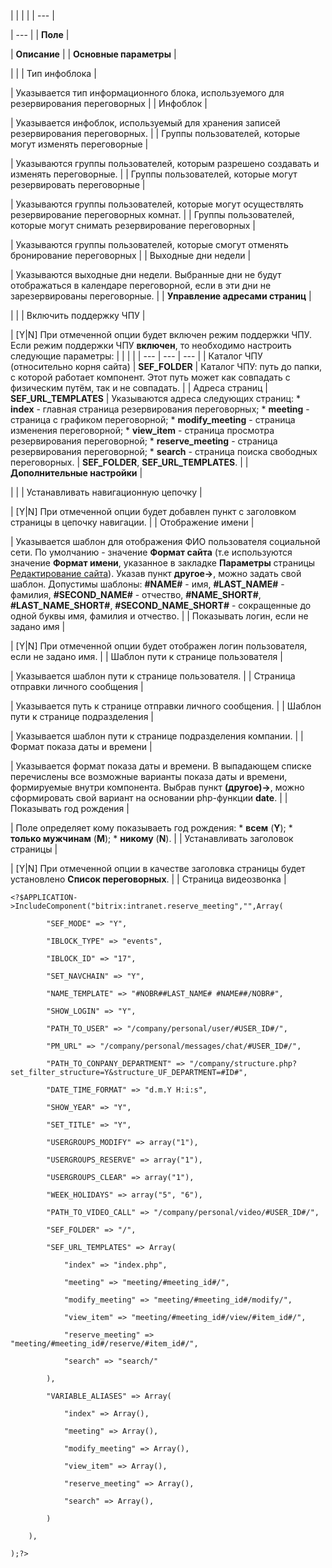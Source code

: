 |  |  |  |
| --- |

| --- |
| **Поле** |

| **Описание** |
| **Основные параметры** |

| |
| Тип инфоблока |

| Указывается тип информационного блока, используемого для резервирования переговорных |
| Инфоблок |

| Указывается инфоблок, используемый для хранения записей резервирования переговорных. |
| Группы пользователей, которые могут изменять переговорные |

| Указываются группы пользователей, которым разрешено создавать и изменять переговорные. |
| Группы пользователей, которые могут резервировать переговорные |

| Указываются группы пользователей, которые могут осуществлять резервирование переговорных комнат. |
| Группы пользователей, которые могут снимать резервирование переговорных |

| Указываются группы пользователей, которые смогут отменять бронирование переговорных |
| Выходные дни недели |

| Указываются выходные дни недели. Выбранные дни не будут отображаться в календаре переговорной, если в эти дни не зарезервированы переговорные. |
| **Управление адресами страниц** |

| |
| Включить поддержку ЧПУ |

| [Y|N] При отмеченной опции будет включен режим поддержки ЧПУ.   Если режим поддержки ЧПУ **включен**, то необходимо настроить  следующие параметры:     |  |  |  | | --- | --- | --- | | Каталог ЧПУ (относительно корня сайта) | **SEF\_FOLDER** | Каталог ЧПУ: путь до папки, с которой работает компонент. Этот путь может как совпадать с физическим путём, так и не совпадать. | | Адреса страниц | **SEF\_URL\_TEMPLATES** | Указываются адреса следующих страниц:  * **index** - главная страница резервирования переговорных; * **meeting** - страница с графиком переговорной; * **modify\_meeting** - страница изменения переговорной; * **view\_item** - страница просмотра резервирования переговорной; * **reserve\_meeting** - страница резервирования переговорной; * **search** - страница поиска свободных переговорных. |  **SEF\_FOLDER**, **SEF\_URL\_TEMPLATES**. |
| **Дополнительные настройки** |

| |
| Устанавливать навигационную цепочку |

| [Y|N] При отмеченной опции будет добавлен пункт с заголовком страницы в цепочку навигации. |
| Отображение имени |

| Указывается шаблон для отображения ФИО пользователя социальной сети. По умолчанию - значение **Формат сайта** (т.е используются значение **Формат имени**, указанное в закладке **Параметры** страницы [Редактирование сайта](/user_help/settings/settings/sites/site_edit.php)). Указав пункт **другое->**, можно задать свой шаблон. Допустимы шаблоны: **#NAME#** - имя, **#LAST\_NAME#** - фамилия, **#SECOND\_NAME#** - отчество, **#NAME\_SHORT#**, **#LAST\_NAME\_SHORT#**, **#SECOND\_NAME\_SHORT#** - сокращенные до одной буквы имя, фамилия и отчество. |
| Показывать логин, если не задано имя |

| [Y|N] При отмеченной опции будет отображен логин пользователя, если не задано имя. |
| Шаблон пути к странице пользователя |

| Указывается шаблон пути к странице пользователя. |
| Страница отправки личного сообщения |

| Указывается путь к странице отправки личного сообщения. |
| Шаблон пути к странице подразделения |

| Указывается шаблон пути к странице подразделения компании. |
| Формат показа даты и времени |

| Указывается формат показа даты и времени. В выпадающем списке перечислены все возможные варианты показа даты и времени, формируемые внутри компонента. Выбрав пункт **(другое)->**, можно сформировать свой вариант на основании php-функции **date**. |
| Показывать год рождения |

| Поле определяет кому показываеть год рождения:  * **всем** (**Y**); * **только мужчинам** (**M**); * **никому** (**N**). |
| Устанавливать заголовок страницы |

| [Y|N] При отмеченной опции в качестве заголовка страницы будет установлено **Список переговорных**. |
| Страница видеозвонка |

```
<?$APPLICATION->IncludeComponent("bitrix:intranet.reserve_meeting","",Array(

		"SEF_MODE" => "Y",

		"IBLOCK_TYPE" => "events",

		"IBLOCK_ID" => "17",

		"SET_NAVCHAIN" => "Y",

		"NAME_TEMPLATE" => "#NOBR##LAST_NAME# #NAME##/NOBR#",

		"SHOW_LOGIN" => "Y",

		"PATH_TO_USER" => "/company/personal/user/#USER_ID#/",

		"PM_URL" => "/company/personal/messages/chat/#USER_ID#/",

		"PATH_TO_CONPANY_DEPARTMENT" => "/company/structure.php?set_filter_structure=Y&structure_UF_DEPARTMENT=#ID#",

		"DATE_TIME_FORMAT" => "d.m.Y H:i:s",

		"SHOW_YEAR" => "Y",

		"SET_TITLE" => "Y",

		"USERGROUPS_MODIFY" => array("1"),

		"USERGROUPS_RESERVE" => array("1"),

		"USERGROUPS_CLEAR" => array("1"),

		"WEEK_HOLIDAYS" => array("5", "6"),

		"PATH_TO_VIDEO_CALL" => "/company/personal/video/#USER_ID#/",

		"SEF_FOLDER" => "/",

		"SEF_URL_TEMPLATES" => Array(

			"index" => "index.php",

			"meeting" => "meeting/#meeting_id#/",

			"modify_meeting" => "meeting/#meeting_id#/modify/",

			"view_item" => "meeting/#meeting_id#/view/#item_id#/",

			"reserve_meeting" => "meeting/#meeting_id#/reserve/#item_id#/",

			"search" => "search/"

		),

		"VARIABLE_ALIASES" => Array(

			"index" => Array(),

			"meeting" => Array(),

			"modify_meeting" => Array(),

			"view_item" => Array(),

			"reserve_meeting" => Array(),

			"search" => Array(),

		)

	),

);?>


```